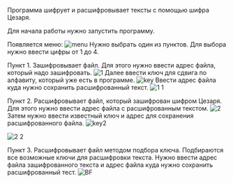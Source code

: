 Программа шифрует и расшифровывает тексты с помощью шифра Цезаря.

Для начала работы нужно запустить программу. 

Появляется меню:
![menu](https://github.com/BerkutElena/CaesarCipher/assets/146404135/2f6d7e84-014a-4623-83d6-cf171b00a390)
Нужно выбрать один из пунктов. Для выбора нужно ввести цифры от 1 до 4.


Пункт 1. 
Зашифровывает файл. Для этого нужно ввести адрес файла, который надо зашифровать.
![1](https://github.com/BerkutElena/CaesarCipher/assets/146404135/d754dd77-c661-4e8b-8258-b094c814c94c)
Далее ввести ключ для сдвига по алфавиту, который уже есть в программе. 
![key](https://github.com/BerkutElena/CaesarCipher/assets/146404135/30c0369f-4dad-4f75-a3b1-e0eab49ad592)
Ввести адрес файла куда нужно сохранить расшифрованный текст.
![1 1](https://github.com/BerkutElena/CaesarCipher/assets/146404135/3c679a60-8836-4e2c-907e-731bd94ed069)

 
Пункт 2.
Расшифровывает файл, который зашифрован шифром Цезаря.
Для этого нужно ввести адрес файла с расшифрованным текстом. 
![2](https://github.com/BerkutElena/CaesarCipher/assets/146404135/d4e8ad6e-ea37-4bf1-872c-f96925af553a)
Затем нужно ввести известный ключ и адрес для сохранения расшифрованного файла.
 ![key2](https://github.com/BerkutElena/CaesarCipher/assets/146404135/1ccca518-f252-477d-8069-5ecba0c797e0)

![2 2](https://github.com/BerkutElena/CaesarCipher/assets/146404135/a70804fc-bbec-43f2-89d2-7645f0eb60b5)
 

Пункт 3.
Расшифровывает файл методом подбора ключа. 
Подбираются все возможные ключи для расшифровки текста.
Нужно ввести адрес файла зашифрованного текста и адрес файла куда нужно сохранить расшифрованный тест. 
![BF](https://github.com/BerkutElena/CaesarCipher/assets/146404135/c181ba52-b592-4df1-ab0b-45c0fce682e3)

